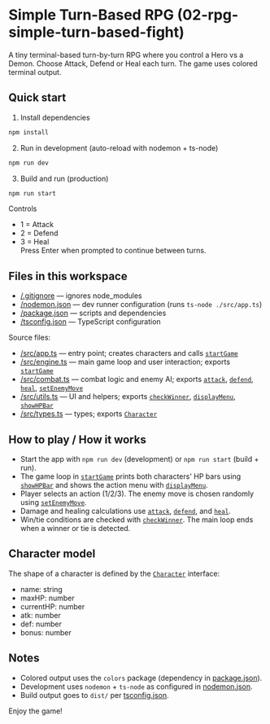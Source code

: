 # Simple Turn-Based RPG (02-rpg-simple-turn-based-fight)

A tiny terminal-based turn-by-turn RPG where you control a Hero vs a Demon. Choose Attack, Defend or Heal each turn. The game uses colored terminal output.

## Quick start

1. Install dependencies

```sh
npm install
```

2. Run in development (auto-reload with nodemon + ts-node)

```sh
npm run dev
```

3. Build and run (production)

```sh
npm run start
```

Controls

-   1 = Attack
-   2 = Defend
-   3 = Heal  
    Press Enter when prompted to continue between turns.

## Files in this workspace

-   [/.gitignore](.gitignore) — ignores node_modules
-   [/nodemon.json](nodemon.json) — dev runner configuration (runs `ts-node ./src/app.ts`)
-   [/package.json](package.json) — scripts and dependencies
-   [/tsconfig.json](tsconfig.json) — TypeScript configuration

Source files:

-   [/src/app.ts](src/app.ts) — entry point; creates characters and calls [`startGame`](src/engine.ts)
-   [/src/engine.ts](src/engine.ts) — main game loop and user interaction; exports [`startGame`](src/engine.ts)
-   [/src/combat.ts](src/combat.ts) — combat logic and enemy AI; exports [`attack`](src/combat.ts), [`defend`](src/combat.ts), [`heal`](src/combat.ts), [`setEnemyMove`](src/combat.ts)
-   [/src/utils.ts](src/utils.ts) — UI and helpers; exports [`checkWinner`](src/utils.ts), [`displayMenu`](src/utils.ts), [`showHPBar`](src/utils.ts)
-   [/src/types.ts](src/types.ts) — types; exports [`Character`](src/types.ts)

## How to play / How it works

-   Start the app with `npm run dev` (development) or `npm run start` (build + run).
-   The game loop in [`startGame`](src/engine.ts) prints both characters' HP bars using [`showHPBar`](src/utils.ts) and shows the action menu with [`displayMenu`](src/utils.ts).
-   Player selects an action (1/2/3). The enemy move is chosen randomly using [`setEnemyMove`](src/combat.ts).
-   Damage and healing calculations use [`attack`](src/combat.ts), [`defend`](src/combat.ts), and [`heal`](src/combat.ts).
-   Win/tie conditions are checked with [`checkWinner`](src/utils.ts). The main loop ends when a winner or tie is detected.

## Character model

The shape of a character is defined by the [`Character`](src/types.ts) interface:

-   name: string
-   maxHP: number
-   currentHP: number
-   atk: number
-   def: number
-   bonus: number

## Notes

-   Colored output uses the `colors` package (dependency in [package.json](package.json)).
-   Development uses `nodemon` + `ts-node` as configured in [nodemon.json](nodemon.json).
-   Build output goes to `dist/` per [tsconfig.json](tsconfig.json).

Enjoy the game!
